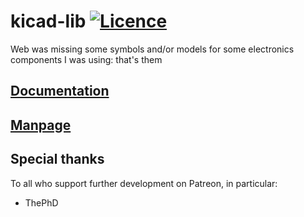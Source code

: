 # kicad-lib [![Licence](https://img.shields.io/badge/license-MIT-blue.svg?style=flat)](LICENSE)
Web was missing some symbols and/or models for some electronics components I was using: that's them

## [Documentation](https://rawcdn.githack.com/LoungeCPP/pir-8-emu/doc/pir_8_emu/index.html)
## [Manpage](https://rawcdn.githack.com/LoungeCPP/pir-8-emu/man/pir-8-emu.1.html)

## Special thanks

To all who support further development on Patreon, in particular:

  * ThePhD
